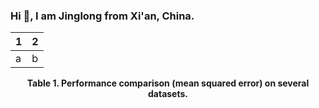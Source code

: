 ### Hi 👋, I am Jinglong from Xi'an, China.

<!--
**zhaojinglong/zhaojinglong** is a ✨ _special_ ✨ repository because its `README.md` (this file) appears on your GitHub profile.

Here are some ideas to get you started:

- 🔭 I’m currently working on ...
- 🌱 I’m currently learning ...
- 👯 I’m looking to collaborate on ...
- 🤔 I’m looking for help with ...
- 💬 Ask me about ...
- 📫 How to reach me: ...
- 😄 Pronouns: ...
- ⚡ Fun fact: ...
-->

<div align="center">

| 1 | 2 |
|---|---|
|a | b|

</div>
<p align="center">
    <strong>
        Table 1. 
        Performance comparison (mean squared error) on several datasets.
    </strong>
</p>
